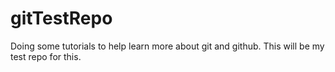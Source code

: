 # gitTestRepo
Doing some tutorials to help learn more about git and github. This will be my test repo for this.
